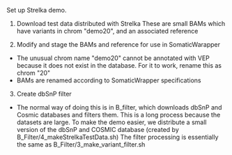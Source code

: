 Set up Strelka demo.

1. Download test data distributed with Strelka
These are small BAMs which have variants in chrom "demo20", and an associated reference

2. Modify and stage the BAMs and reference for use in SomaticWarapper
* The unusual chrom name "demo20" cannot be annotated with VEP because it does not exist in
the database. For it to work, rename this as chrom "20"
* BAMs are renamed according to SomaticWrapper specifications

3. Create dbSnP filter
* The normal way of doing this is in B_filter, which downloads dbSnP and Cosmic databases
and filters them.  This is a long process because the datasets are large.  To make the demo
easier, we distribute a small version of the dbSnP and COSMIC database (created by B_Filter/4_makeStrelkaTestData.sh)
The filter processing is essentially the same as B_Filter/3_make_variant_filter.sh
